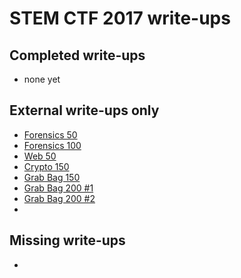 # STEM CTF 2017 write-ups

## Completed write-ups

* none yet

## External write-ups only

* [Forensics 50](https://tobloef.com/ctf/mitre-ctf-2017#forensics-50)
* [Forensics 100](https://tobloef.com/ctf/mitre-ctf-2017#forensics-100)
* [Web 50](https://tobloef.com/ctf/mitre-ctf-2017#web-50)
* [Crypto 150](https://tobloef.com/ctf/mitre-ctf-2017#crypto-150)
* [Grab Bag 150](https://tobloef.com/ctf/mitre-ctf-2017#grab-bag-150)
* [Grab Bag 200 #1](https://tobloef.com/ctf/mitre-ctf-2017#grab-bag-200-originally-100)
* [Grab Bag 200 #2](https://tobloef.com/ctf/mitre-ctf-2017#grab-bag-200)
* 

## Missing write-ups

 * 